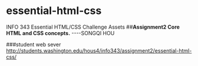 essential-html-css
==================

INFO 343 Essential HTML/CSS Challenge Assets
##**Assignment2 Core HTML and CSS concepts.**
																						----SONGQI HOU

###student web sever
http://students.washington.edu/hous4/info343/assignment2/essential-html-css/